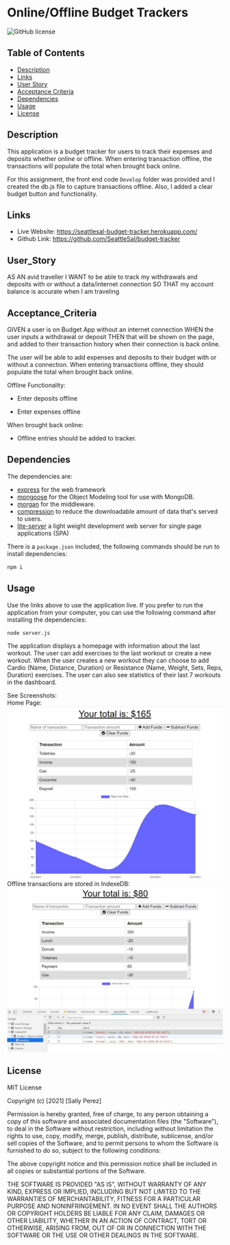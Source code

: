 # Online/Offline Budget Trackers

![GitHub license](https://img.shields.io/badge/license-MIT-blue.svg)

## Table of Contents
* [Description](#description)
* [Links](#links)
* [User Story](#User_Story)
* [Acceptance Criteria](#Acceptance_Criteria)
* [Dependencies](#Dependencies)
* [Usage](#usage)
* [License](#license)

## Description
This application is a budget tracker for users to track their expenses and deposits whether online or offline. When entering transaction offline, the transactions will populate the total when brought back online.

For this assignment, the front end code `Develop` folder was provided and I created the db.js file to capture transactions offline. Also, I added a clear budget button and functionality.

## Links
* Live Website: https://seattlesal-budget-tracker.herokuapp.com/
* Github Link: https://github.com/SeattleSal/budget-tracker

## User_Story
AS AN avid traveller
I WANT to be able to track my withdrawals and deposits with or without a data/internet connection
SO THAT my account balance is accurate when I am traveling

## Acceptance_Criteria
GIVEN a user is on Budget App without an internet connection
WHEN the user inputs a withdrawal or deposit
THEN that will be shown on the page, and added to their transaction history when their connection is back online.

The user will be able to add expenses and deposits to their budget with or without a connection. When entering transactions offline, they should populate the total when brought back online.

Offline Functionality:

  * Enter deposits offline

  * Enter expenses offline

When brought back online:

  * Offline entries should be added to tracker.

## Dependencies
The dependencies are:
* [express](http://expressjs.com/) for the web framework
* [mongoose](https://www.npmjs.com/package/mongoose) for the Object Modeling tool for use with MongoDB.
* [morgan](https://www.npmjs.com/package/morgan) for the middleware. 
* [compression](https://www.npmjs.com/package/compression) to reduce the downloadable amount of data that's served to users.
* [lite-server](https://www.npmjs.com/package/lite-server) a light weight development web server for single page applications (SPA)

There is a `package.json` included, the following commands should be run to install dependencies:

```bash
npm i
```

## Usage
Use the links above to use the application live. If you prefer to run the application from your computer, you can use the following command after installing the dependencies:

```bash
node server.js
```

The application displays a homepage with information about the last workout. The user can add exercises to the last workout or create a new workout. When the user creates a new workout they can choose to add Cardio (Name, Distance, Duration) or Resistance (Name, Weight, Sets, Reps, Duration) exercises. The user can also see statistics of their last 7 workouts in the dashboard.

See Screenshots:<br>
Home Page: <br>
![Home Page](./assets/home.JPG)<br>
Offline transactions are stored in IndexeDB: <br>
![Offline](./assets/offline.JPG)<br>


## License

MIT License

Copyright (c) [2021] [Sally Perez]

Permission is hereby granted, free of charge, to any person obtaining a copy
of this software and associated documentation files (the "Software"), to deal
in the Software without restriction, including without limitation the rights
to use, copy, modify, merge, publish, distribute, sublicense, and/or sell
copies of the Software, and to permit persons to whom the Software is
furnished to do so, subject to the following conditions:

The above copyright notice and this permission notice shall be included in all
copies or substantial portions of the Software.

THE SOFTWARE IS PROVIDED "AS IS", WITHOUT WARRANTY OF ANY KIND, EXPRESS OR
IMPLIED, INCLUDING BUT NOT LIMITED TO THE WARRANTIES OF MERCHANTABILITY,
FITNESS FOR A PARTICULAR PURPOSE AND NONINFRINGEMENT. IN NO EVENT SHALL THE
AUTHORS OR COPYRIGHT HOLDERS BE LIABLE FOR ANY CLAIM, DAMAGES OR OTHER
LIABILITY, WHETHER IN AN ACTION OF CONTRACT, TORT OR OTHERWISE, ARISING FROM,
OUT OF OR IN CONNECTION WITH THE SOFTWARE OR THE USE OR OTHER DEALINGS IN THE
SOFTWARE.

